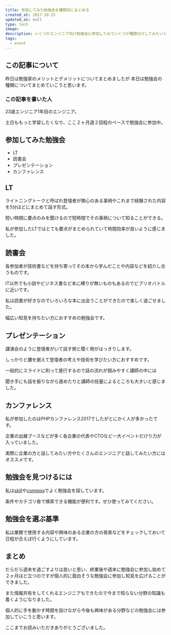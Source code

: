 ```yaml
---
title: 参加してみた勉強会を種類別にまとめる
created_at: 2017-10-25
updated_at: null
type: tech
image:
description: いくつかエンジニア向け勉強会に参加してみていくつか種類分けしてみたいと思います。目的によって参加するイベントは変わってくると思います。
tags:
  - event
---
```


## この記事について

昨日は勉強家のメリットとデメリットについてまとめましたが
本日は勉強会の種類についてまとめていこうと思います。

### この記事を書いた人

23歳エンジニア1年目のエンジニア。

土日ももっと学習したくなり、ここ２ヶ月週２回程のペースで勉強会に参加中。

## 参加してみた勉強会

- LT
- 読書会
- プレゼンテーション
- カンファレンス

## LT

ライトニングトークと呼ばれ登壇者が関心のある事柄やこれまで経験された内容を5分ほどにまとめて話す形式。

短い時間に要点のみを聞けるので短時間でその事柄について知ることができる。

私が参加したLTではとても要点がまとめられていて時間効率が良いように感じました。

## 読書会

各参加者が技術書などを持ち寄ってその本から学んだことや内容などを紹介し合うものです。

IT以外でも小説やビジネス書など本に縛りが無いものもあるのでビブリオバトルに近いです。

私は読書が好きなのでいろいろな本に出会うことができたので楽しく過ごせました。

幅広い知見を持ちたい方におすすめの勉強会です。

## プレゼンテーション

講演会のように登壇者がいて話す側と聞く側がはっきりします。

しっかりと腰を据えて登壇者の考えや技術を学びたい方におすすめです。

一般的にスライドに則って進行するので話の流れが掴みやすく講師の中には

聞き手にも話を振りながら進めたりと講師の技量によるところも大きいと感じました。

## カンファレンス

私が参加したのはPHPカンファレンス2017でしたがとにかく人が多かったです。

企業の出展ブースなどが多く各企業の代表やCTOなど一大イベントだけり力が入っていました。

実際に企業の方と話してみたい方やたくさんのエンジニアと話してみたい方にはオススメです。

## 勉強会を見つけるには

私は[skill](https://play.google.com/store/apps/details?id=jp.co.ysinc.skill&hl=ja)や[connpss](https://connpass.com)でよく勉強会を探しています。

条件やカテゴリ毎で検索できる機能が便利です。ぜひ使ってみてください。

## 勉強会を選ぶ基準

私は業務で使用する内容や興味のある企業の方の発表などをチェックしておいて日程が合えば行くようにしています。

## まとめ

だらだら週末を過ごすよりは良いと思い、終業後や週末に勉強会に参加し始めて２ヶ月ほど立つのですが個人的に面白そうな勉強会に参加し知見を広げることができました。

また情報共有をしてくれるエンジニアもできたので今まで知らない分野の知識も着くようになりました。

個人的に手を動かす時間を設けながら今後も興味がある分野などの勉強会には参加していこうと思います。

ここまでお読みいただきありがとうございました。
